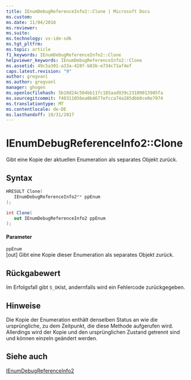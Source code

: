 ```yaml
---
title: IEnumDebugReferenceInfo2::Clone | Microsoft Docs
ms.custom: 
ms.date: 11/04/2016
ms.reviewer: 
ms.suite: 
ms.technology: vs-ide-sdk
ms.tgt_pltfrm: 
ms.topic: article
f1_keywords: IEnumDebugReferenceInfo2::Clone
helpviewer_keywords: IEnumDebugReferenceInfo2::Clone
ms.assetid: 49c5a301-a33a-428f-b83b-e734c71af4ef
caps.latest.revision: "9"
author: gregvanl
ms.author: gregvanl
manager: ghogen
ms.openlocfilehash: 5b10d24c504bb11fc185aad939c23109013905fa
ms.sourcegitcommit: f40311056ea0b4677efcca74a285dbb0ce0e7974
ms.translationtype: MT
ms.contentlocale: de-DE
ms.lasthandoff: 10/31/2017
---
```

# <a name="ienumdebugreferenceinfo2clone"></a>IEnumDebugReferenceInfo2::Clone
Gibt eine Kopie der aktuellen Enumeration als separates Objekt zurück.  
  
## <a name="syntax"></a>Syntax  
  
```cpp  
HRESULT Clone(  
   IEnumDebugReferenceInfo2** ppEnum  
);  
```  
  
```csharp  
int Clone(  
   out IEnumDebugReferenceInfo2 ppEnum  
);  
```  
  
#### <a name="parameters"></a>Parameter  
 `ppEnum`  
 [out] Gibt eine Kopie dieser Enumeration als separates Objekt zurück.  
  
## <a name="return-value"></a>Rückgabewert  
 Im Erfolgsfall gibt `S_OK`ist, andernfalls wird ein Fehlercode zurückgegeben.  
  
## <a name="remarks"></a>Hinweise  
 Die Kopie der Enumeration enthält denselben Status an wie die ursprüngliche, zu dem Zeitpunkt, die diese Methode aufgerufen wird. Allerdings wird der Kopie und den ursprünglichen Zustand getrennt sind und können einzeln geändert werden.  
  
## <a name="see-also"></a>Siehe auch  
 [IEnumDebugReferenceInfo2](../../../extensibility/debugger/reference/ienumdebugreferenceinfo2.md)